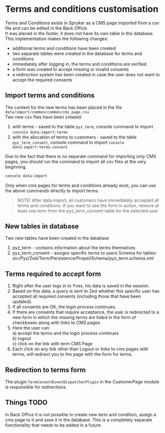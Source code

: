 # Terms and conditions customisation

Terms and Conditions exists in Spryker as a CMS page imported from a csv file and can be edited in the Back Office.<br>
It was placed in the footer, it does not have its own table in the database. This implementation makes the following changes:
- additional terms and conditions have been created
- two separate tables were created in the database for terms and conditions
- immediately after logging in, the terms and conditions are verified
- a form was created to accept missing or invalid consents
- a redirection system has been created in case the user does not want to accept the required consents

## Import terms and conditions

The content for the new terms has been placed in the file `data/import/common/common/cms_page.csv`<br>
Two new csv files have been created:
1) with terms - saved to the table `pyz_term`, console command to import `console data:import:terms`
2) with the allocation of terms to customers - saved to the table `pyz_term_consent`, console command to import `console data:import:terms-consent`

Due to the fact that there is no separate command for importing only CMS pages, you should run the command to import all csv files at the very beginning.
```bash
console data:import
```
Only when cms pages for terms and conditions already exist, you can use the above commands directly to import terms.

> NOTE! After data import, all customers have immediately accepted all terms and conditions.
> If you want to see the form in action, remove at least one term from the pyz_term_consent table for the selected user

## New tables in database

Two new tables have been created in the database
1) pyz_term - contains information about the terms themselves
2) pyz_term_consent - assigns specific terms to users
Schema for tables:
src/Pyz/Zed/Term/Persistence/Propel/Schema/pyz_term.schema.xml

## Terms required to accept form 

1) Right after the user logs in to Yves, his data is saved in the session. 
2) Based on this data, a query is sent to Zed whether this specific user has accepted all required consents (including those that have been updated). 
3) If all consents are OK, the login process continues. 
4) If there are consents that require acceptance, the user is redirected to a new form in which the missing terms are listed in the form of checkboxes along with links to CMS pages.
5) Here the user can:<br>
    a) accept the terms and the login process continues<br>
    b) logout<br>
    c) click on the link with term CMS Page<br>
6) Each click on any link other than Logout or links to cms pages with terms, will redirect you to the page with the form for terms.

## Redirection to terms form

The plugin `TermConsentEventDispatcherPlugin` in the CustomerPage module is responsible for redirections.

## Things TODO

In Back Office it is not possible to create new term and condition, assign a cms page to it and save it in the database. This is a completely separate functionality that needs to be added in a future.
